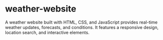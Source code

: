 # weather-website
A weather website built with HTML, CSS, and JavaScript provides real-time weather updates, forecasts, and conditions. It features a responsive design, location search, and interactive elements.
